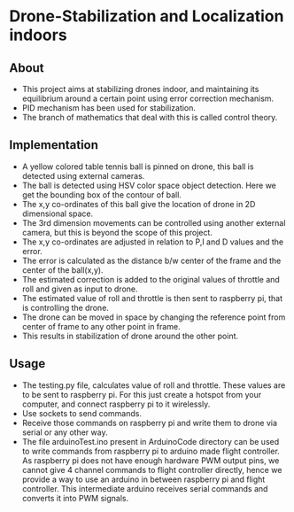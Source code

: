 # Drone-Stabilization and Localization indoors

## About
* This project aims at stabilizing drones indoor, and maintaining its equilibrium around a certain point using error correction mechanism.
* PID mechanism has been used for stabilization.
* The branch of mathematics that deal with this is called control theory.

## Implementation

* A yellow colored table tennis ball is pinned on drone, this ball is detected using external cameras.
* The ball is detected using HSV color space object detection. Here we get the bounding box of the contour of ball.
* The x,y co-ordinates of this ball give the location of drone in 2D dimensional space.
* The 3rd dimension movements can be controlled using another external camera, but this is beyond the scope of this project.
* The x,y co-ordinates are adjusted in relation to P,I and D values and the error.
* The error is calculated as the distance b/w center of the frame and the center of the ball(x,y).
* The estimated correction is added to the original values of throttle and roll and given as input to drone.
* The estimated value of roll and throttle is then sent to raspberry pi, that is controlling the drone.
* The drone can be moved in space by changing the reference point from center of frame to any other point in frame.
* This results in stabilization of drone around the other point.

## Usage

* The testing.py file, calculates value of roll and throttle. These values are to be sent to raspberry pi. For this just create a hotspot from your computer, and connect raspberry pi to it wirelessly.
* Use sockets to send commands.
* Receive those commands on raspberry pi and write them to drone via serial or any other way.
* The file arduinoTest.ino present in ArduinoCode directory can be used to write commands from raspberry pi to arduino made flight controller. As raspberry pi does not have enough hardware PWM output pins, we cannot give 4 channel commands to flight controller directly, hence we provide a way to use an arduino in between raspberry pi and flight controller. This intermediate arduino receives serial commands and converts it into PWM signals.
